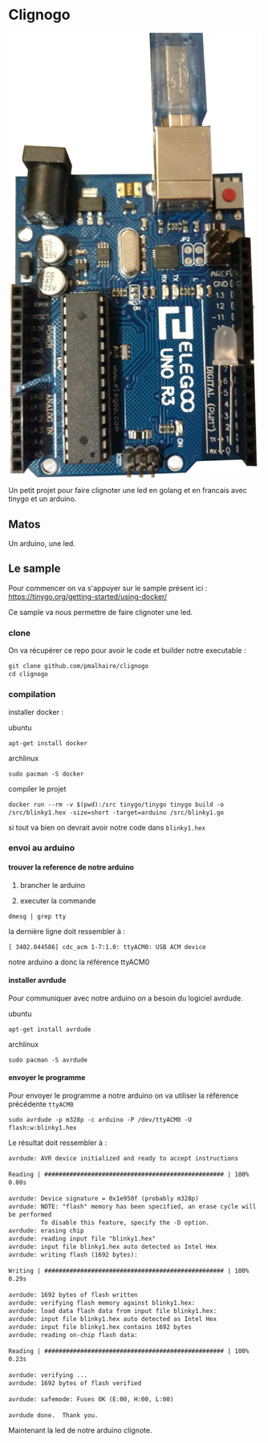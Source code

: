 # Clignogo

![arduino](arduino.png)


Un petit projet pour faire clignoter une led en golang et en francais avec tinygo et un arduino.

## Matos

Un arduino, une led.

## Le sample

Pour commencer on va s'appuyer sur le sample présent ici :
https://tinygo.org/getting-started/using-docker/

Ce sample va nous permettre de faire clignoter une led.

### clone

On va récupérer ce repo pour avoir le code et builder notre executable :

```
git clone github.com/pmalhaire/clignogo
cd clignogo
```

### compilation

installer docker :

ubuntu

```
apt-get install docker
```

archlinux

```
sudo pacman -S docker
```

compiler le projet

```
docker run --rm -v $(pwd):/src tinygo/tinygo tinygo build -o /src/blinky1.hex -size=short -target=arduino /src/blinky1.go
```

si tout va bien on devrait avoir notre code dans `blinky1.hex`

### envoi au arduino

#### trouver la reference de notre arduino

1. brancher le arduino

2. executer la commande

```
dmesg | grep tty
```


la dernière ligne doit ressembler à :
```
[ 3402.044586] cdc_acm 1-7:1.0: ttyACM0: USB ACM device
```

notre arduino a donc la référence ttyACM0


#### installer avrdude

Pour communiquer avec notre arduino on a besoin du logiciel avrdude.

ubuntu

```
apt-get install avrdude
```

archlinux

```
sudo pacman -S avrdude
```

#### envoyer le programme

Pour envoyer le programme a notre arduino on va utiliser la référence précédente `ttyACM0`

```
sudo avrdude -p m328p -c arduino -P /dev/ttyACM0 -U flash:w:blinky1.hex
```

Le résultat doit ressembler à :

```
avrdude: AVR device initialized and ready to accept instructions

Reading | ################################################## | 100% 0.00s

avrdude: Device signature = 0x1e950f (probably m328p)
avrdude: NOTE: "flash" memory has been specified, an erase cycle will be performed
         To disable this feature, specify the -D option.
avrdude: erasing chip
avrdude: reading input file "blinky1.hex"
avrdude: input file blinky1.hex auto detected as Intel Hex
avrdude: writing flash (1692 bytes):

Writing | ################################################## | 100% 0.29s

avrdude: 1692 bytes of flash written
avrdude: verifying flash memory against blinky1.hex:
avrdude: load data flash data from input file blinky1.hex:
avrdude: input file blinky1.hex auto detected as Intel Hex
avrdude: input file blinky1.hex contains 1692 bytes
avrdude: reading on-chip flash data:

Reading | ################################################## | 100% 0.23s

avrdude: verifying ...
avrdude: 1692 bytes of flash verified

avrdude: safemode: Fuses OK (E:00, H:00, L:00)

avrdude done.  Thank you.
```

Maintenant la led de notre arduino clignote.





